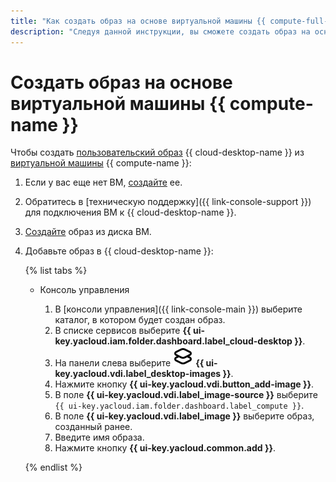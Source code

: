 ```yaml
---
title: "Как cоздать образ на основе виртуальной машины {{ compute-full-name }} в {{ cloud-desktop-full-name }}"
description: "Следуя данной инструкции, вы сможете cоздать образ на основе виртуальной машины."
---
```


# Создать образ на основе виртуальной машины {{ compute-name }}

Чтобы создать [пользовательский образ](../../concepts/images.md#custom-images) {{ cloud-desktop-name }} из [виртуальной машины](../../../compute/concepts/vm.md) {{ compute-name }}:
1. Если у вас еще нет ВМ, [создайте](../../../compute/operations/vm-create/create-linux-vm.md) ее.
1. Обратитесь в [техническую поддержку]({{ link-console-support }}) для подключения ВМ к {{ cloud-desktop-name }}.
1. [Создайте](../../../compute/operations/image-create/create-from-disk.md) образ из диска ВМ.
1. Добавьте образ в {{ cloud-desktop-name }}:

    {% list tabs %}

    - Консоль управления

      1. В [консоли управления]({{ link-console-main }}) выберите каталог, в котором будет создан образ.
      1. В списке сервисов выберите **{{ ui-key.yacloud.iam.folder.dashboard.label_cloud-desktop }}**.
      1. На панели слева выберите ![image](../../../_assets/console-icons/layers.svg) **{{ ui-key.yacloud.vdi.label_desktop-images }}**.
      1. Нажмите кнопку **{{ ui-key.yacloud.vdi.button_add-image }}**.
      1. В поле **{{ ui-key.yacloud.vdi.label_image-source }}** выберите `{{ ui-key.yacloud.iam.folder.dashboard.label_compute }}`.
      1. В поле **{{ ui-key.yacloud.vdi.label_image }}** выберите образ, созданный ранее.
      1. Введите имя образа.
      1. Нажмите кнопку **{{ ui-key.yacloud.common.add }}**.

    {% endlist %}
